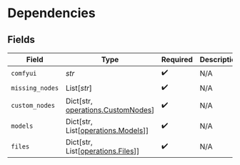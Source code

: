 # Dependencies


## Fields

| Field                                                                       | Type                                                                        | Required                                                                    | Description                                                                 |
| --------------------------------------------------------------------------- | --------------------------------------------------------------------------- | --------------------------------------------------------------------------- | --------------------------------------------------------------------------- |
| `comfyui`                                                                   | *str*                                                                       | :heavy_check_mark:                                                          | N/A                                                                         |
| `missing_nodes`                                                             | List[*str*]                                                                 | :heavy_check_mark:                                                          | N/A                                                                         |
| `custom_nodes`                                                              | Dict[str, [operations.CustomNodes](../../models/operations/customnodes.md)] | :heavy_check_mark:                                                          | N/A                                                                         |
| `models`                                                                    | Dict[str, List[[operations.Models](../../models/operations/models.md)]]     | :heavy_check_mark:                                                          | N/A                                                                         |
| `files`                                                                     | Dict[str, List[[operations.Files](../../models/operations/files.md)]]       | :heavy_check_mark:                                                          | N/A                                                                         |